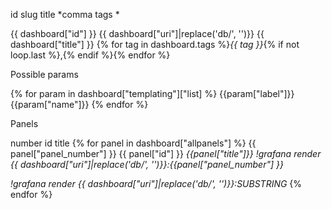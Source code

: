 id slug title *comma tags * 

{{ dashboard["id"] }} {{ dashboard["uri"]|replace('db/', '')}} {{ dashboard["title"] }} {% for tag in dashboard.tags %}*{{ tag }}*{% if not loop.last %},{% endif %}{% endfor %}

Possible params

{% for param in dashboard["templating"]["list] %}
  {{param["label"]}} {{param["name"]}}
{% endfor %}

Panels

number   id  title
{% for panel in dashboard["allpanels"] %}
{{ panel["panel_number"] }} {{ panel["id"] }} *{{panel["title"]}}*
_!grafana render {{ dashboard["uri"]|replace('db/', '')}}:{{panel["panel_number"] }}_

_!grafana render {{ dashboard["uri"]|replace('db/', '')}}:SUBSTRING_
{% endfor %}


